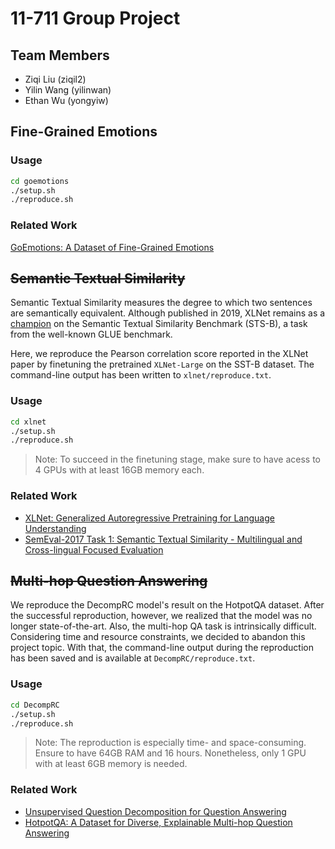 # 11-711 Group Project

## Team Members

* Ziqi Liu (ziqil2)
* Yilin Wang (yilinwan)
* Ethan Wu (yongyiw)


## Fine-Grained Emotions

### Usage

```bash
cd goemotions
./setup.sh
./reproduce.sh
```

### Related Work

[GoEmotions: A Dataset of Fine-Grained Emotions](https://arxiv.org/abs/2005.00547)


## ~~Semantic Textual Similarity~~

Semantic Textual Similarity measures the degree to which two sentences are semantically equivalent. Although published in 2019, XLNet remains as a [champion](https://paperswithcode.com/sota/semantic-textual-similarity-on-senteval) on the Semantic Textual Similarity Benchmark (STS-B), a task from the well-known GLUE benchmark. 

Here, we reproduce the Pearson correlation score reported in the XLNet paper by finetuning the pretrained `XLNet-Large` on the SST-B dataset. The command-line output has been written to `xlnet/reproduce.txt`. 

### Usage

```bash
cd xlnet
./setup.sh
./reproduce.sh
```

> Note: To succeed in the finetuning stage, make sure to have acess to 4 GPUs with at least 16GB memory each. 

### Related Work

* [XLNet: Generalized Autoregressive Pretraining for Language Understanding](https://arxiv.org/abs/1906.08237)
* [SemEval-2017 Task 1: Semantic Textual Similarity - Multilingual and Cross-lingual Focused Evaluation](https://arxiv.org/abs/1708.00055)


## ~~Multi-hop Question Answering~~

We reproduce the DecompRC model's result on the HotpotQA dataset. After the successful reproduction, however, we realized that the model was no longer state-of-the-art. Also, the multi-hop QA task is intrinsically difficult. Considering time and resource constraints, we decided to abandon this project topic. With that, the command-line output during the reproduction has been saved and is available at `DecompRC/reproduce.txt`. 

### Usage

```bash
cd DecompRC
./setup.sh
./reproduce.sh
```
> Note: The reproduction is especially time- and space-consuming. Ensure to have 64GB RAM and 16 hours. Nonetheless, only 1 GPU with at least 6GB memory is needed. 

### Related Work

* [Unsupervised Question Decomposition for Question Answering](https://arxiv.org/abs/2002.09758)
* [HotpotQA: A Dataset for Diverse, Explainable Multi-hop Question Answering](https://arxiv.org/pdf/1809.09600.pdf)
